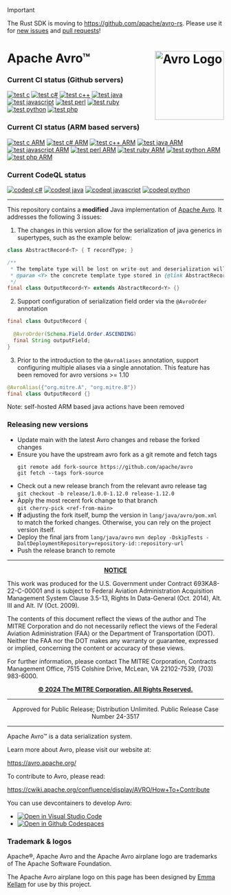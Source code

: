 
> [!IMPORTANT]  
> The Rust SDK is moving to https://github.com/apache/avro-rs. Please use it for [new issues](https://github.com/apache/avro-rs/issues/new)
 and [pull requests](https://github.com/apache/avro-rs/pulls)!
 
 Apache Avro™<img align="right" height="160" src="doc/assets/images/logo.svg" alt="Avro Logo"/>
============

### Current CI status (Github servers)
[![test c][test c img]][test c]
[![test c#][test c# img]][test c#]
[![test c++][test c++ img]][test c++]
[![test java][test java img]][test java]
[![test javascript][test javascript img]][test javascript]
[![test perl][test perl img]][test perl]
[![test ruby][test ruby img]][test ruby]
[![test python][test python img]][test python]
[![test php][test php img]][test php]

### Current CI status (ARM based servers)
[![test c ARM][test c ARM img]][test c ARM]
[![test c# ARM][test c# ARM img]][test c# ARM]
[![test c++ ARM][test c++ ARM img]][test c++ ARM]
[![test java ARM][test java ARM img]][test java ARM]
[![test javascript ARM][test javascript ARM img]][test javascript ARM]
[![test perl ARM][test perl ARM img]][test perl ARM]
[![test ruby ARM][test ruby ARM img]][test ruby ARM]
[![test python ARM][test python ARM img]][test python ARM]
[![test php ARM][test php ARM img]][test php ARM]

### Current CodeQL status
[![codeql c#][codeql c# img]][codeql c#]
[![codeql java][codeql java img]][codeql java]
[![codeql javascript][codeql javascript img]][codeql javascript]
[![codeql python][codeql python img]][codeql python]

-----

This repository contains a **modified** Java implementation of [Apache Avro](https://github.com/apache/avro). It addresses the following
3 issues:

1. The changes in this version allow for the serialization of java generics in supertypes, such as the example below:
```java
class AbstractRecord<T> { T recordType; }

/**
 * The template type will be lost on write-out and deserialization will fail without this change
 * @param <Y> the concrete template type stored in {@link AbstractRecord#recordType}
 */
final class OutputRecord<Y> extends AbstractRecord<Y> {}
```
2. Support configuration of serialization field order via the `@AvroOrder` annotation
```java
final class OutputRecord {
  
  @AvroOrder(Schema.Field.Order.ASCENDING)
  final String outputField;
}
```
3. Prior to the introduction to the `@AvroAliases` annotation, support configuring multiple aliases via a single annotation. This feature has been removed for avro versions >= 1.10
```java
@AvroAlias({"org.mitre.A", "org.mitre.B"})
final class OutputRecord {}
```

Note: self-hosted ARM based java actions have been removed

### Releasing new versions

- Update main with the latest Avro changes and rebase the forked changes
- Ensure you have the upstream avro fork as a git remote and fetch tags
  ```shell
  git remote add fork-source https://github.com/apache/avro
  git fetch --tags fork-source
  ```
- Check out a new release branch from the relevant avro release tag  
  `git checkout -b release/1.0.0-1.12.0 release-1.12.0`
- Apply the most recent fork change to that branch  
  `git cherry-pick <ref-from-main>`
- **If** adjusting the fork itself, bump the version in `lang/java/avro/pom.xml` to match the forked changes. Otherwise,
you can rely on the project version itself.
- Deploy the final jars from `lang/java/avro`
  `mvn deploy -DskipTests -DaltDeploymentRepository=repository-id::repository-url`
- Push the release branch to remote

---

<p align=center><ins><b>NOTICE</b></ins></p>

<p>This work was produced for the U.S. Government under Contract 693KA8-22-C-00001 and is subject to Federal Aviation Administration Acquisition Management System Clause 3.5-13, Rights In Data-General (Oct. 2014), Alt. III and Alt. IV (Oct. 2009).</p>

<p>The contents of this document reflect the views of the author and The MITRE Corporation and do not necessarily reflect the views of the Federal Aviation Administration (FAA) or the Department of Transportation (DOT). Neither the FAA nor the DOT makes any warranty or guarantee, expressed or implied, concerning the content or accuracy of these views.</p>

<p>For further information, please contact The MITRE Corporation, Contracts Management Office, 7515 Colshire Drive, McLean, VA 22102-7539, (703) 983-6000.</p>

<p align=center><ins><b>&copy; 2024 The MITRE Corporation. All Rights Reserved.</b></ins></p>

---

<p align=center>Approved for Public Release; Distribution Unlimited. Public Release Case Number 24-3517</p>

---


Apache Avro™ is a data serialization system.

Learn more about Avro, please visit our website at:

  https://avro.apache.org/

To contribute to Avro, please read:

  https://cwiki.apache.org/confluence/display/AVRO/How+To+Contribute


<!-- Arranged this way for easy copy-pasting and editor string manipulation -->

[test c]:          https://github.com/apache/avro/actions/workflows/test-lang-c.yml
[test c#]:         https://github.com/apache/avro/actions/workflows/test-lang-csharp.yml
[test c++]:        https://github.com/apache/avro/actions/workflows/test-lang-c++.yml
[test java]:       https://github.com/apache/avro/actions/workflows/test-lang-java.yml
[test javascript]: https://github.com/apache/avro/actions/workflows/test-lang-js.yml
[test perl]:       https://github.com/apache/avro/actions/workflows/test-lang-perl.yml
[test ruby]:       https://github.com/apache/avro/actions/workflows/test-lang-ruby.yml
[test python]:     https://github.com/apache/avro/actions/workflows/test-lang-py.yml
[test php]:        https://github.com/apache/avro/actions/workflows/test-lang-php.yml

[test c ARM]:          https://github.com/apache/avro/actions/workflows/test-lang-c-ARM.yml
[test c# ARM]:         https://github.com/apache/avro/actions/workflows/test-lang-csharp-ARM.yml
[test c++ ARM]:        https://github.com/apache/avro/actions/workflows/test-lang-c++-ARM.yml
[test java ARM]:       https://github.com/apache/avro/actions/workflows/test-lang-java-ARM.yml
[test javascript ARM]: https://github.com/apache/avro/actions/workflows/test-lang-js-ARM.yml
[test perl ARM]:       https://github.com/apache/avro/actions/workflows/test-lang-perl-ARM.yml
[test ruby ARM]:       https://github.com/apache/avro/actions/workflows/test-lang-ruby-ARM.yml
[test python ARM]:     https://github.com/apache/avro/actions/workflows/test-lang-py-ARM.yml
[test php ARM]:        https://github.com/apache/avro/actions/workflows/test-lang-php-ARM.yml

[codeql c#]:         https://github.com/apache/avro/actions/workflows/codeql-csharp-analysis.yml
[codeql java]:       https://github.com/apache/avro/actions/workflows/codeql-java-analysis.yml
[codeql javascript]: https://github.com/apache/avro/actions/workflows/codeql-js-analysis.yml
[codeql python]:     https://github.com/apache/avro/actions/workflows/codeql-py-analysis.yml

[test c img]:          https://github.com/apache/avro/actions/workflows/test-lang-c.yml/badge.svg
[test c# img]:         https://github.com/apache/avro/actions/workflows/test-lang-csharp.yml/badge.svg
[test c++ img]:        https://github.com/apache/avro/actions/workflows/test-lang-c++.yml/badge.svg
[test java img]:       https://github.com/apache/avro/actions/workflows/test-lang-java.yml/badge.svg
[test javascript img]: https://github.com/apache/avro/actions/workflows/test-lang-js.yml/badge.svg
[test perl img]:       https://github.com/apache/avro/actions/workflows/test-lang-perl.yml/badge.svg
[test ruby img]:       https://github.com/apache/avro/actions/workflows/test-lang-ruby.yml/badge.svg
[test python img]:     https://github.com/apache/avro/actions/workflows/test-lang-py.yml/badge.svg
[test php img]:        https://github.com/apache/avro/actions/workflows/test-lang-php.yml/badge.svg

[test c ARM img]:          https://github.com/apache/avro/actions/workflows/test-lang-c-ARM.yml/badge.svg
[test c# ARM img]:         https://github.com/apache/avro/actions/workflows/test-lang-csharp-ARM.yml/badge.svg
[test c++ ARM img]:        https://github.com/apache/avro/actions/workflows/test-lang-c++-ARM.yml/badge.svg
[test java ARM img]:       https://github.com/apache/avro/actions/workflows/test-lang-java-ARM.yml/badge.svg
[test javascript ARM img]: https://github.com/apache/avro/actions/workflows/test-lang-js-ARM.yml/badge.svg
[test perl ARM img]:       https://github.com/apache/avro/actions/workflows/test-lang-perl-ARM.yml/badge.svg
[test ruby ARM img]:       https://github.com/apache/avro/actions/workflows/test-lang-ruby-ARM.yml/badge.svg
[test python ARM img]:     https://github.com/apache/avro/actions/workflows/test-lang-py-ARM.yml/badge.svg
[test php ARM img]:        https://github.com/apache/avro/actions/workflows/test-lang-php-ARM.yml/badge.svg

[codeql c# img]:         https://github.com/apache/avro/actions/workflows/codeql-csharp-analysis.yml/badge.svg
[codeql java img]:       https://github.com/apache/avro/actions/workflows/codeql-java-analysis.yml/badge.svg
[codeql javascript img]: https://github.com/apache/avro/actions/workflows/codeql-js-analysis.yml/badge.svg
[codeql python img]:     https://github.com/apache/avro/actions/workflows/codeql-py-analysis.yml/badge.svg

You can use devcontainers to develop Avro:

* [![Open in Visual Studio Code](https://img.shields.io/static/v1?label=&message=Open%20in%20Visual%20Studio%20Code&color=blue&logo=visualstudiocode&style=flat)](https://vscode.dev/redirect?url=vscode://ms-vscode-remote.remote-containers/cloneInVolume?url=https://github.com/apache/avro)
* [![Open in Github Codespaces](https://img.shields.io/static/v1?label=&message=Open%20in%20Github%20Codespaces&color=2f362d&logo=github)](https://codespaces.new/apache/avro?quickstart=1&hide_repo_select=true)


### Trademark & logos
Apache®, Apache Avro and the Apache Avro airplane logo are trademarks of The Apache Software Foundation.

The Apache Avro airplane logo on this page has been designed by [Emma Kellam](https://github.com/emmak3l) for use by this project.
